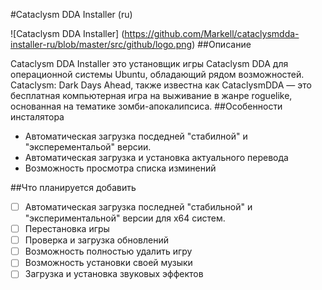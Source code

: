 #Cataclysm DDA Installer (ru) 

![Cataclysm DDA Installer]
(https://github.com/Markell/cataclysmdda-installer-ru/blob/master/src/github/logo.png)
##Описание

Cataclysm DDA Installer это  установщик игры Cataclysm DDA для операционной системы Ubuntu, обладающий рядом возможностей.
Cataclysm: Dark Days Ahead, также известна как CataclysmDDA — это бесплатная компьютерная игра на выживание в жанре roguelike, основанная на тематике зомби-апокалипсиса.
##Особенности инсталятора

* Автоматическая загрузка посдедней "стабилной" и "эксперементальой" версии.
* Автоматическая загрузка и установка актуального перевода
* Возможность просмотра списка изминений

##Что планируется добавить

- [ ] Автоматическая загрузка последней "стабильной" и "экспериментальной" версии для x64 систем.
- [ ] Перестановка игры
- [ ] Проверка и загрузка обновлений
- [ ] Возможность полностью удалить игру
- [ ] Возможность установки своей музыки
- [ ] Загрузка и установка звуковых эффектов
